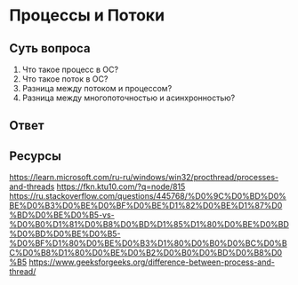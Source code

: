 # Процессы и Потоки

## Суть вопроса

1. Что такое процесс в ОС?
2. Что такое поток в ОС?
3. Разница между потоком и процессом?
4. Разница между многопоточностью и асинхронностью?

## Ответ

## Ресурсы

https://learn.microsoft.com/ru-ru/windows/win32/procthread/processes-and-threads
https://fkn.ktu10.com/?q=node/815
https://ru.stackoverflow.com/questions/445768/%D0%9C%D0%BD%D0%BE%D0%B3%D0%BE%D0%BF%D0%BE%D1%82%D0%BE%D1%87%D0%BD%D0%BE%D0%B5-vs-%D0%B0%D1%81%D0%B8%D0%BD%D1%85%D1%80%D0%BE%D0%BD%D0%BD%D0%BE%D0%B5-%D0%BF%D1%80%D0%BE%D0%B3%D1%80%D0%B0%D0%BC%D0%BC%D0%B8%D1%80%D0%BE%D0%B2%D0%B0%D0%BD%D0%B8%D0%B5
https://www.geeksforgeeks.org/difference-between-process-and-thread/
